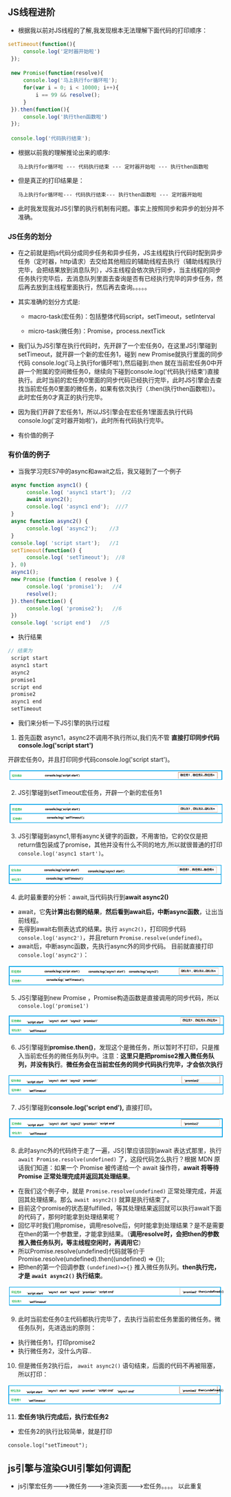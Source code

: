 ## JS线程进阶

- 根据我以前对JS线程的了解,我发现根本无法理解下面代码的打印顺序：

~~~javascript
setTimeout(function(){
     console.log('定时器开始啦')
 });
 
 new Promise(function(resolve){
     console.log('马上执行for循环啦');
     for(var i = 0; i < 10000; i++){
         i == 99 && resolve();
     }
 }).then(function(){
     console.log('执行then函数啦')
 });
 
 console.log('代码执行结束');
~~~

- 根据以前我的理解推论出来的顺序:

  ~~~
  马上执行for循环啦 --- 代码执行结束 --- 定时器开始啦 --- 执行then函数啦
  ~~~

- 但是真正的打印结果是：

  ~~~
  马上执行for循环啦--- 代码执行结束--- 执行then函数啦 --- 定时器开始啦
  ~~~

- 此时我发现我对JS引擎的执行机制有问题。事实上按照同步和异步的划分并不准确。

### JS任务的划分

- 在之前就是把js代码分成同步任务和异步任务，JS主线程执行代码时配到异步任务（定时器，http请求）去交给其他相应的辅助线程去执行（辅助线程执行完毕，会把结果放到消息队列），JS主线程会依次执行同步，当主线程的同步任务执行完毕后，去消息队列里面去查询是否有已经执行完毕的异步任务，然后再去放到主线程里面执行，然后再去查询。。。。。

- 其实准确的划分方式是:

  - macro-task(宏任务)：包括整体代码script，setTimeout，setInterval


  - micro-task(微任务)：Promise，process.nextTick

- 我们认为JS引擎在执行代码时，先开辟了一个宏任务0，在这里JS引擎碰到setTimeout，就开辟一个新的宏任务1，碰到 new Promise就执行里面的同步代码  console.log('马上执行for循环啦'),然后碰到.then 就在当前宏任务0中开辟一个附属的空间微任务0，继续向下碰到console.log('代码执行结束')直接执行。此时当前的宏任务0里面的同步代码已经执行完毕，此时JS引擎会去查找当前宏任务0里面的微任务，如果有依次执行（.then(执行then函数啦)）。此时宏任务0才真正的执行完毕。

- 因为我们开辟了宏任务1，所以JS引擎会在宏任务1里面去执行代码console.log('定时器开始啦')，此时所有代码执行完毕。

- 有价值的例子

### 有价值的例子

- 当我学习完ES7中的async和await之后，我又碰到了一个例子

~~~javascript
 async function async1() {
      console.log( 'async1 start');  //2
      await async2();
      console.log( 'async1 end');  ///7
 }
 async function async2() {
      console.log( 'async2');    //3
 }
 console.log( 'script start');   //1
 setTimeout(function() {
      console.log( 'setTimeout');  //8
 }, 0)
 async1();
 new Promise (function ( resolve ) {
      console.log( 'promise1');   //4
      resolve();
 }).then(function() {
      console.log( 'promise2');   //6
 })
 console.log( 'script end')   //5
~~~

- 执行结果

~~~javascript
// 结果为
 script start
 async1 start
 async2
 promise1
 script end
 promise2
 async1 end
 setTimeout
~~~

- 我们来分析一下JS引擎的执行过程

1. 首先函数 async1，async2不调用不执行所以,我们先不管 **直接打印同步代码 console.log('script start')**

开辟宏任务0，并且打印同步代码console.log('script start')。

![](./img/phase1.png)

2. JS引擎碰到setTimeout宏任务，开辟一个新的宏任务1

![](./img/phase2.png)

3. JS引擎碰到async1,带有async关键字的函数，不用害怕，它的仅仅是把return值包装成了promise，其他并没有什么不同的地方,所以就很普通的打印 `console.log('async1 start')`。

![](./img/phase3.png)

4. 此时最重要的分析：await,当代码执行到**await async2()**

- await，它**先计算出右侧的结果**，**然后看到await后，中断async函数**，让出当前线程。
- 先得到await右侧表达式的结果。执行 `async2()`，打印同步代码 `console.log('async2')`，并且return `Promise.resolve(undefined)`。
- await后，中断async函数，先执行async外的同步代码。
  目前就直接打印 `console.log('async2')`：

![](./img/phase4.png)

5. JS引擎碰到new Promise ，Promise构造函数是直接调用的同步代码，所以 `console.log('promise1')`

![](./img/phase5.png)

6. JS引擎碰到**promise.then()**，发现这个是微任务，所以暂时不打印，只是推入当前宏任务的微任务队列中。注意：**这里只是把promise2推入微任务队列，并没有执行**。**微任务会在当前宏任务的同步代码执行完毕，才会依次执行**

![](./img/phase6.png)

7. JS引擎碰到**console.log('script end'),** 直接打印。

![](./img/phase7.png)

8. 此时async外的代码终于走了一遍，JS引擎应该回到await 表达式那里，执行 `await Promise.resolve(undefined)` 了，这段代码怎么执行？根据 MDN 原话我们知道：如果一个 Promise 被传递给一个 await 操作符，**await 将等待 Promise 正常处理完成并返回其处理结果**。

- 在我们这个例子中，就是 `Promise.resolve(undefined)` 正常处理完成，并返回其处理结果。那么 `await async2()` 就算是执行结束了。
- 目前这个promise的状态是fulfilled，等其处理结果返回就可以执行await下面的代码了，那何时能拿到处理结果呢？
- 回忆平时我们用promise，调用resolve后，何时能拿到处理结果？是不是需要在then的第一个参数里，才能拿到结果。（**调用resolve时，会把then的参数推入微任务队列，等主线程空闲时，再调用它**）
- 所以Promise.resolve(undefined)代码就等价于Promise.resolve(undefined).then((undefined) => {});
- 把then的第一个回调参数 `(undefined)=>{}` 推入微任务队列。**then执行完，才是 `await async2()` 执行结束**。

![](./img/phase8.png)

9. 此时当前宏任务0主代码都执行完毕了，去执行当前宏任务里面的微任务。微任务队列，先进选出的原则：

- 执行微任务1，打印promise2
- 执行微任务2，没什么内容..

10.  但是微任务2执行后， `await async2()` 语句结束，后面的代码不再被阻塞，所以打印：

![](./img/phase9.png)

11. **宏任务1执行完成后，执行宏任务2**

- 宏任务2的执行比较简单，就是打印

```
console.log("setTimeout");
```
## js引擎与渲染GUI引擎如何调配
- js引擎宏任务--->微任务--->渲染页面--->宏任务。。。。 以此重复
